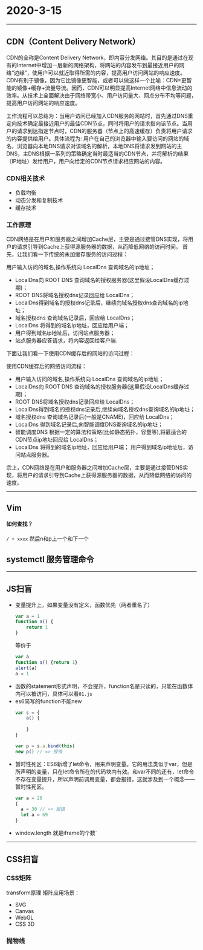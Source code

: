 # 2020-3-15
---
## CDN（Content Delivery Network）

CDN的全称是Content Delivery Network，即内容分发网络。其目的是通过在现有的Internet中增加一层新的网络架构，将网站的内容发布到最接近用户的网络“边缘”，使用户可以就近取得所需的内容，提高用户访问网站的响应速度。CDN有别于镜像，因为它比镜像更智能，或者可以做这样一个比喻：CDN=更智能的镜像+缓存+流量导流。因而，CDN可以明显提高Internet网络中信息流动的效率。从技术上全面解决由于网络带宽小、用户访问量大、网点分布不均等问题，提高用户访问网站的响应速度。

工作流程可以总结为：当用户访问已经加入CDN服务的网站时，首先通过DNS重定向技术确定最接近用户的最佳CDN节点，同时将用户的请求指向该节点。当用户的请求到达指定节点时，CDN的服务器（节点上的高速缓存）负责将用户请求的内容提供给用户。具体流程为: 用户在自己的浏览器中输入要访问的网站的域名，浏览器向本地DNS请求对该域名的解析，本地DNS将请求发到网站的主DNS，主DNS根据一系列的策略确定当时最适当的CDN节点，并将解析的结果（IP地址）发给用户，用户向给定的CDN节点请求相应网站的内容。

### CDN相关技术
+ 负载均衡
+ 动态分发和复制技术
+ 缓存技术

### 工作原理 
CDN网络是在用户和服务器之间增加Cache层，主要是通过接管DNS实现，将用户的请求引导到Cache上获得源服务器的数据，从而降低网络的访问时间。
首先，让我们看一下传统的未加缓存服务的访问过程：

用户输入访问的域名,操作系统向 LocalDns 查询域名的ip地址；
+ LocalDns向 ROOT DNS 查询域名的授权服务器(这里假设LocalDns缓存过期)；
+ ROOT DNS将域名授权dns记录回应给 LocalDns；
+ LocalDns得到域名的授权dns记录后，继续向域名授权dns查询域名的ip地址；
+ 域名授权dns 查询域名记录后，回应给 LocalDns；
+ LocalDns 将得到的域名ip地址，回应给用户端；
+ 用户得到域名ip地址后，访问站点服务器；
+ 站点服务器应答请求，将内容返回给客户端.


下面让我们看一下使用CDN缓存后的网站的访问过程：

使用CDN缓存后的网络访问流程：
+ 用户输入访问的域名,操作系统向 LocalDns 查询域名的ip地址；
+ LocalDns向 ROOT DNS 查询域名的授权服务器(这里假设LocalDns缓存过期)；
+ ROOT DNS将域名授权dns记录回应给 LocalDns；
+ LocalDns得到域名的授权dns记录后,继续向域名授权dns查询域名的ip地址；
+ 域名授权dns 查询域名记录后(一般是CNAME)，回应给 LocalDns；
+ LocalDns 得到域名记录后,向智能调度DNS查询域名的ip地址；
+ 智能调度DNS 根据一定的算法和策略(比如静态拓扑，容量等),将最适合的CDN节点ip地址回应给 LocalDns；
+ LocalDns 将得到的域名ip地址，回应给用户端；
用户得到域名ip地址后，访问站点服务器。

宗上，CDN网络是在用户和服务器之间增加Cache层，主要是通过接管DNS实现，将用户的请求引导到Cache上获得源服务器的数据，从而降低网络的访问的速度。

---

## Vim

#### 如何查找？
`/ + xxxx`
然后n和p上一个和下一个

## systemctl 服务管理命令
---

## JS扫盲
+ 变量提升上，如果变量没有定义，函数优先（两者重名了）
    ```js
    var a = 1
    function a() {
        return 1
    } 
    ```
    等价于
    ```js
    var a
    function a() {return 1}
    alert(a)
    a = 1
    ```
+ 函数的statement形式声明，不会提升，function名是只读的，只能在函数体内可以被访问，具体可以看`01.js`
+ es6简写的function不能new
  ```js
  var s = {
      a() {
          
      }
  }
  
  var p = s.a.bind(this)
  new p() // => 报错
  ```
+ 暂时性死区：ES6新增了let命令，用来声明变量。它的用法类似于var，但是所声明的变量，只在let命令所在的代码块内有效。和var不同的还有，let命令不存在变量提升，所以声明前调用变量，都会报错，这就涉及到一个概念——暂时性死区。
  ```js
  var a = 20
  {
    a = 30 // => 报错
    let a = 69      
  }
  ```
+ window.length 就是iframe的个数`

---
## CSS扫盲

### CSS矩阵
transform原理
矩阵应用场景：
+ SVG
+ Canvas
+ WebGL
+ CSS 3D 


### 抛物线
